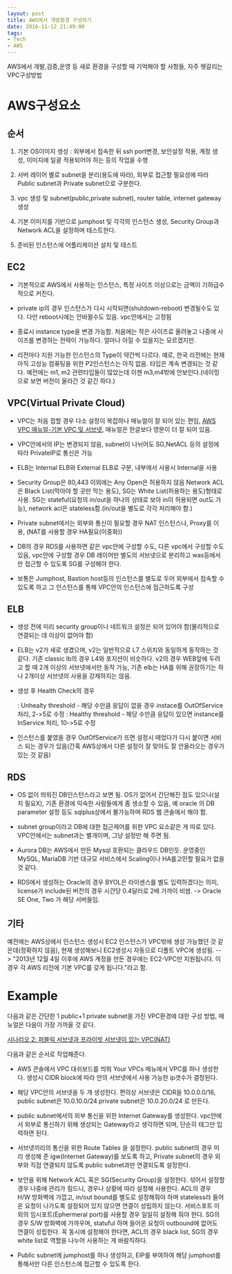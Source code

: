 ```yaml
---
layout: post
title: AWS에서 개발환경 구성하기
date: 2016-11-12 21:49:00
tags:
- Tech
- AWS
---
```


AWS에서 개발,검증,운영 등 새로 환경을 구성할 때 기억해야 할 사항들, 자주 헷갈리는 VPC구성방법

# AWS구성요소

## 순서

1. 기본 OS이미지 생성 : 외부에서 접속한 뒤 ssh port변경, 보안설정 적용, 계정 생성, 이미지에 일괄 적용되어야 하는 등의 작업을 수행

2. 서버 레이어 별로 subnet을 분리(용도에 따라), 외부로 접근할 필요성에 따라 Public subnet과 Private subnet으로 구분한다.

3. vpc 생성 및 subnet(public,private subnet), router table, internet gateway 생성

4. 기본 이미지를 기반으로 jumphost 및 각각의 인스턴스 생성, Security Group과 Network ACL을 설정하며 테스트한다.

5. 준비된 인스턴스에 어플리케이션 설치 및 테스트


## EC2

- 기본적으로 AWS에서 사용하는 인스턴스, 특정 사이즈 이상으로는 금액이 기하급수적으로 커진다.

- private ip의 경우 인스턴스가 다시 시작되면(shutdown-reboot) 변경될수도 있다. 다만  reboot시에는 안바뀔수도 있음. vpc안에서는 고정됨

- 종료시 instance type을 변경 가능함. 처음에는 작은 사이즈로 올려놓고 나중에 사이즈를 변경하는 전략이 가능하다. 얼마나 아낄 수 있을지는 모르겠지만.

- 리전마다 지원 가능한 인스턴스의 Type이 약간씩 다르다. 예로, 한국 리전에는 현재 아직 고성능 컴퓨팅을 위한 P2인스턴스는 아직 없음. 타입은 계속 변경되는 것 같다. 예전에는 m1, m2 관련타입들이 많았는데 이젠 m3,m4밖에 안보인다.(네이밍으로 보면 버전이 올라간 것 같긴 하다.)

## VPC(Virtual Private Cloud)

- VPC는 처음 접할 경우 다소 설정이 복잡하나 매뉴얼이 잘 되어 있는 편임, [AWS VPC 매뉴얼-기본 VPC 및 서브넷](http://docs.aws.amazon.com/ko_kr/AmazonVPC/latest/UserGuide/default-vpc.html), 매뉴얼은 한글보다 영문이 더 잘 되어 있음.

- VPC안에서의 IP는 변경되지 않음, subnet이 나뉘어도 SG,NetACL 등의 설정에 따라 PrivateIP로 통신은 가능

- ELB는 Internal ELB와 External ELB로 구분, 내부에서 사용시 Internal을 사용

- Security Group은 80,443 이외에는 Any Open은 허용하지 않음
Network ACL은 Black List(막아야 할 곳만 막는 용도), SG는 White List(허용하는 용도)형태로 사용. SG는 stateful(요청의 in/out을 하나의 상태로 보아 in이 허용되면 out도 가능), network acl은 stateless함.(in/out을 별도로 각각 처리해야 함.)

- Private subnet에서는 외부와 통신이 필요할 경우 NAT 인스턴스나, Proxy를 이용,
(NAT를 사용할 경우 HA필요(이중화))

- DB의 경우 RDS를 사용하면 같은 vpc안에 구성할 수도, 다른 vpc에서 구성할 수도 있음, vpc안에 구성할 경우 DB 레이어만 별도의 서브넷으로 분리하고 was등에서만 접근할 수 있도록 SG를 구성해야 한다.

- 보통은 Jumphost, Bastion host등의 인스턴스를 별도로 두어 외부에서 접속할 수 있도록 하고 그 인스턴스를 통해 VPC안의 인스턴스에 접근하도록 구성


## ELB

- 생성 전에 미리 security group이나 네트워크 설정은 되어 있어야 함(물리적으로 연결되는 데 이상이 없어야 함)

- ELB는 v2가 새로 생겼으며, v2는 일반적으로 L7 스위치와 동일하게 동작하는 것 같다. 기존 classic lb의 경우 L4와 포지션이 비슷하다. v2의 경우 WEB앞에 두려고 할 때 2개 이상의 서브넷에서만 동작 가능, 기존 elb는 HA를 위해 권장하기는 하나 2개이상 서브넷의 사용을 강제하지는 않음.

- 생성 후 Health Check의 경우

    : Unhealty threshold - 해당 수만큼 응답이 없을 경우 instace를 OutOfService 처리, 2->5로 수정
    : Healthy threshold - 해당 수만큼 응답이 있으면 instance를 InService 처리, 10->5로 수정

- 인스턴스를 붙였을 경우 OutOfService가 뜨면 설정시 떼었다가 다시 붙이면 서비스 되는 경우가 있음(간혹 AWS상에서 다른 설정이 잘 맞아도 잘 안올라오는 경우가 있는 것 같음)

## RDS

- OS 없이 띄워진 DB인스턴스라고 보면 됨. OS가 없어서 간단해진 점도 있으나(설치 필요X), 기존 환경에 익숙한 사람들에게 좀 생소할 수 있음, 예 oracle 의 DB parameter 설정 등도 sqlplus상에서 불가능하며 RDS 웹 콘솔에서 해야 함.

- subnet group이라고 DB에 대한 접근제어를 위한 VPC 요소같은 게 따로 있다. VPC안에서는 subnet과는 별개이며, 그냥 설정만 해 주면 됨.

- Aurora DB는 AWS에서 만든 Mysql 호환되는 클라우드 DB인듯. 운영중인 MySQL, MariaDB 기반 대규모 서비스에서 Scaling이나 HA를고민할 필요가 없을 것 같다.

- RDS에서 생성하는 Oracle의 경우 BYOL은 라이센스를 별도 입력하겠다는 의미, license가 include된 버전의 경우 시간당 0.4달러로 2배 가까이 비쌈. -> Oracle SE One, Two 가 해당 서버들임.


## 기타

예전에는 AWS상에서 인스턴스 생성시 EC2 인스턴스가 VPC밖에 생성 가능했던 것 같은데(정확하지 않음), 현재 생성해보니 EC2생성시 자동으로 디폴트 VPC에 생성됨.
--> "2013년 12월 4일 이후에 AWS 계정을 만든 경우에는 EC2-VPC만 지원됩니다. 이 경우 각 AWS 리전에 기본 VPC를 갖게 됩니다."라고 함.


# Example

다음과 같은 간단한 1 public+1 private subnet을 가진 VPC환경에 대한 구성 방법, 매뉴얼은 다음이 가장 가까울 것 같다.

[시나리오 2: 퍼블릭 서브넷과 프라이빗 서브넷이 있는 VPC(NAT)](http://docs.aws.amazon.com/ko_kr/AmazonVPC/latest/UserGuide/VPC_Scenario2.html)

다음과 같은 순서로 작업해준다.

- AWS 콘솔에서 VPC 대쉬보드를 띄워 Your VPCs 메뉴에서 VPC를 하나 생성한다. 생성시 CIDR block에 따라 안의 서브넷에서 사용 가능한 ip갯수가 결정된다.

- 해당 VPC안의 서브넷을 두 개 생성한다. 편의상 서브넷은 CIDR을 10.0.0.0/16, public subnet은 10.0.10.0/24 private subnet은 10.0.20.0/24 로 만든다.

- public subnet에서의 외부 통신을 위한 Internet Gateway를 생성한다. vpc안에서 외부로 통신하기 위해 생성되는 Gateway라고 생각하면 되며, 단순히 태그만 입력하면 된다.

- 서브넷끼리의 통신을 위한 Route Tables 을 설정한다. public subnet의 경우 미리 생성해 준 igw(Internet Gateway)를 보도록 하고, Private subnet의 경우 외부와 직접 연결되지 않도록 public subnet과만 연결되도록 설정한다.

- 보안을 위해 Network ACL 혹은 SG(Security Group)을 설정한다. 섞어서 설정할 경우 나중에 관리가 힘드니, 경우나 상황에 따라 설정해 사용한다. ACL의 경우 H/W 방화벽에 가깝고, in/out bound를 별도로 설정해줘야 하며 stateless라 들어온 요청이 나가도록 설정되어 있지 않으면 연결이 성립하지 않는다. 서비스포트 이외의 임시포트(Ephermeral port)를 사용할 경우 일일히 설정해 줘야 한다. SG의 경우 S/W 방화벽에 가까우며, statuful 하며 들어온 요청이 outbound에 없어도 연결이 성립한다. 꼭 동시에 설정해야 한다면, ACL의 경우 black list, SG의 경우 white list로 역할을 나누어 사용하는 게 바람직하다.

- Public subnet에 jumphost를 하나 생성하고, EIP를 부여하여 해당 jumphost를 통해서만 다른 인스턴스에 접근할 수 있도록 한다.
